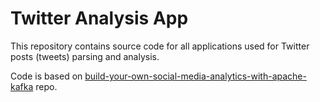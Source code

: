 # Twitter Analysis App 

This repository contains source code for all applications used for Twitter posts (tweets) parsing and analysis.

Code is based on [build-your-own-social-media-analytics-with-apache-kafka](https://github.com/scholzj/build-your-own-social-media-analytics-with-apache-kafka) repo.